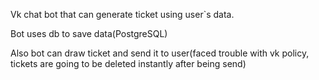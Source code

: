 Vk chat bot that can generate ticket using user`s data.

Bot uses db to save data(PostgreSQL)

Also bot can draw ticket and send it to user(faced trouble with vk policy,
tickets are going to be deleted instantly after being send)